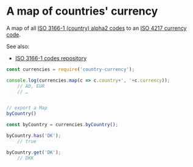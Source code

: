 # A map of countries' currency

A map of all [ISO 3166-1 (country) alpha2 codes](https://en.wikipedia.org/wiki/ISO_3166-1)
to an [ISO 4217 currency code](https://en.wikipedia.org/wiki/ISO_4217).

See also:

- [ISO 3166-1 codes repository](https://github.com/srcagency/iso-3166-1-codes)

```js
const currencies = require('country-currency');

console.log(currencies.map(c => c.country+', '+c.currency));
	// AD, EUR
	// …


// export a Map
byCountry()

const byCountry = currencies.byCountry();

byCountry.has('DK');
	// true

byCountry.get('DK');
	// DKK
```
